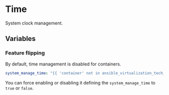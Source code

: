 Time
====

System clock management.

Variables
---------

### Feature flipping

By default, time management is disabled for containers.

```yaml
system_manage_time: "{{ 'container' not in ansible_virtualization_tech_guest }}"
```

You can force enabling or disabling it defining the `system_manage_time` to `true` or `false`.
